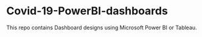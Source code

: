 # Covid-19-PowerBI-dashboards

This repo contains Dashboard designs using Microsoft Power BI or Tableau.
